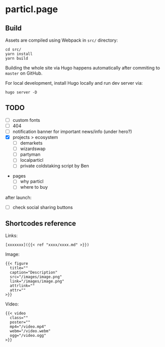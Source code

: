 # particl.page

## Build

Assets are compiled using Webpack in `src/` directory:

```
cd src/
yarn install
yarn build
```

Building the whole site via Hugo happens automatically after commiting to `master` on GitHub.

For local development, install Hugo locally and run dev server via:

```
hugo server -D
```


## TODO

- [ ] custom fonts
- [ ] 404
- [ ] notification banner for important news/info (under hero?)
- [x] projects > ecosystem
  - [ ] demarkets
  - [ ] wizardswap
  - [ ] partyman
  - [ ] localparticl
  - [ ] private coldstaking script by Ben
- pages
  - [ ] why particl
  - [ ] where to buy

after launch:
- [ ] check social sharing buttons


## Shortcodes reference

Links:

```
[xxxxxxx]({{< ref "xxxx/xxxx.md" >}})
```

Image:

```
{{< figure
  title=""
  caption="Description"
  src="/images/image.png"
  link="/images/image.png"
  attrlink=""
  attr=""
>}}
```

Video:

```
{{< video
  class=""
  poster=""
  mp4="/video.mp4"
  webm="/video.webm"
  ogg="/video.ogg"
>}}
```




